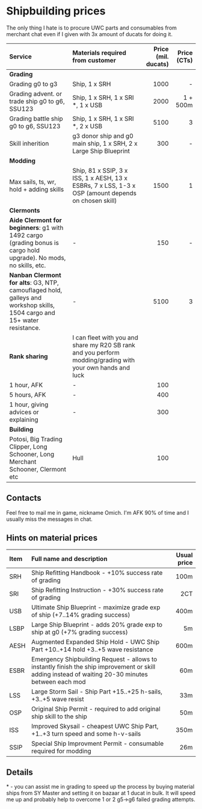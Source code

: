 # Shipbuilding prices

The only thing I hate is to procure UWC parts and consumables from merchant chat even if I given with 3x amount of ducats for doing it.

| Service | Materials required from customer | Price (mil. ducats) | Price (CTs)|
| :--- | :--- | ---: | ---: |
|**Grading**|
| Grading g0 to g3 |Ship, 1 x SRH|1000|-|
| Grading advent. or trade ship g0 to g6, SSU123|Ship, 1 x SRH, 1 x SRI \*, 1 x USB|2000|1 + 500m|
| Grading battle ship g0 to g6, SSU123|Ship, 1 x SRH, 1 x SRI \*, 2 x USB |5100|3|
| Skill inherition|g3 donor ship and g0 main ship, 1 x SRH, 2 x Large Ship Blueprint|300|-|
|**Modding**|
| Max sails, ts, wr, hold + adding skills|Ship, 81 x SSIP, 3 x ISS, 1 x AESH, 13 x ESBRs, 7 x LSS, 1-3 x OSP (amount depends on chosen skill)|1500|1|
|**Clermonts**|
|**Aide Clermont for beginners**: g1 with 1492 cargo (grading bonus is cargo hold upgrade). No mods, no skills, etc.|-|150|-|
|**Nanban Clermont for alts**: G3, NTP, camouflaged hold, galleys and workshop skills, 1504 cargo and 15+ water resistance.|-|5100|3|
|**Rank sharing**|I can fleet with you and share my R20 SB rank and you perform modding/grading with your own hands and luck|||
|1 hour, AFK|-|100||
|5 hours, AFK|-|400||
|1 hour, giving advices or explaining|-|300||
|**Building**|
|Potosi, Big Trading Clipper, Long Schooner, Long Merchant Schooner, Clermont etc|Hull|100|

## Contacts

Feel free to mail me in game, nickname Omich. I'm AFK 90% of time and I usually miss the messages in chat.

## Hints on material prices

| Item | Full name and description | Usual price |
| :--- | :--- | ---: |
| SRH | Ship Refitting Handbook - +10% success rate of grading | 100m |
| SRI | Ship Refitting Instruction - +30% success rate of grading | 2CT |
| USB | Ultimate Ship Blueprint - maximize grade exp of ship (+7..14% grading success) | 400m |
| LSBP | Large Ship Blueprint - adds 20% grade exp to ship at g0 (+7% grading success) | 5m |
| AESH | Augmented Expanded Ship Hold - UWC Ship Part +10..+14 hold +3..+5 wave resistance | 600m |
| ESBR | Emergency Shipbuilding Request - allows to instantly finish the ship improvement or skill adding instead of waiting 20-30 minutes between each mod | 60m |
| LSS | Large Storm Sail - Ship Part +15..+25 h-sails, +3..+5 wave resist | 33m |
| OSP | Original Ship Permit - required to add original ship skill to the ship | 50m |
| ISS | Improved Skysail - cheapest UWC Ship Part, +1..+3 turn speed and some h-v-sails | 350m |
| SSIP | Special Ship Improvment Permit - consumable required for modding | 26m |

## Details

\* - you can assist me in grading to speed up the process by buying material ships from SY Master and setting it on bazaar at 1 ducat in bulk. It will speed me up and probably help to overcome 1 or 2 g5->g6 failed grading attempts.
